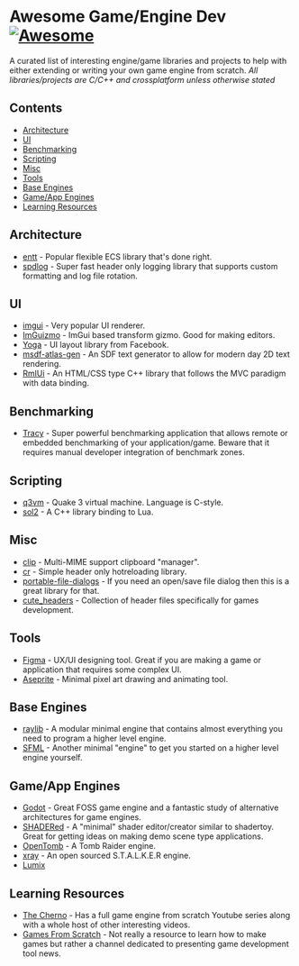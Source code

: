 # Awesome Game/Engine Dev [![Awesome](https://cdn.rawgit.com/sindresorhus/awesome/d7305f38d29fed78fa85652e3a63e154dd8e8829/media/badge.svg)]()
A curated list of interesting engine/game libraries and projects to help with either extending or writing your own game engine from scratch. *All libraries/projects are C/C++ and crossplatform unless otherwise stated*

## Contents
- [Architecture](#architecture)
- [UI](#ui)
- [Benchmarking](#benchmarking)
- [Scripting](#scripting)
- [Misc](#misc)
- [Tools](#tools)
- [Base Engines](#base-engines)
- [Game/App Engines](#gameapp-engines)
- [Learning Resources](#learning-resources)

## Architecture
- [entt](https://github.com/skypjack/entt) - Popular flexible ECS library that's done right.
- [spdlog](https://github.com/gabime/spdlog) - Super fast header only logging library that supports custom formatting and log file rotation.

## UI
- [imgui](https://github.com/ocornut/imgui) - Very popular UI renderer.
- [ImGuizmo](https://github.com/CedricGuillemet/ImGuizmo) - ImGui based transform gizmo. Good for making editors.
- [Yoga](https://yogalayout.com/) - UI layout library from Facebook.
- [msdf-atlas-gen](https://github.com/Chlumsky/msdf-atlas-gen) - An SDF text generator to allow for modern day 2D text rendering.
- [RmlUi](https://github.com/mikke89/RmlUi) - An HTML/CSS type C++ library that follows the MVC paradigm with data binding.

## Benchmarking
- [Tracy](https://github.com/wolfpld/tracy) - Super powerful benchmarking application that allows remote or embedded benchmarking of your application/game. Beware that it requires manual developer integration of benchmark zones.

## Scripting
- [q3vm](https://github.com/jnz/q3vm) - Quake 3 virtual machine. Language is C-style.
- [sol2](https://github.com/ThePhD/sol2) - A C++ library binding to Lua.

## Misc
- [clip](https://github.com/dacap/clip) - Multi-MIME support clipboard "manager".
- [cr](https://github.com/fungos/cr) - Simple header only hotreloading library.
- [portable-file-dialogs](https://github.com/samhocevar/portable-file-dialogs) - If you need an open/save file dialog then this is a great library for that.
- [cute_headers](https://github.com/RandyGaul/cute_headers) - Collection of header files specifically for games development.

## Tools
- [Figma](figma.com) - UX/UI designing tool. Great if you are making a game or application that requires some complex UI.
- [Aseprite](https://www.aseprite.org/) - Minimal pixel art drawing and animating tool.

## Base Engines
- [raylib](https://www.raylib.com/) - A modular minimal engine that contains almost everything you need to program a higher level engine.
- [SFML](https://www.sfml-dev.org/) - Another minimal "engine" to get you started on a higher level engine yourself.

## Game/App Engines
- [Godot](https://github.com/godotengine/godot) - Great FOSS game engine and a fantastic study of alternative architectures for game engines.
- [SHADERed](https://github.com/dfranx/SHADERed) - A "minimal" shader editor/creator similar to shadertoy. Great for getting ideas on making demo scene type applications.
- [OpenTomb](https://github.com/opentomb/OpenTomb) - A Tomb Raider engine.
- [xray](https://github.com/OpenXRay/xray-16) - An open sourced S.T.A.L.K.E.R engine.
- [Lumix](https://github.com/nem0/LumixEngine)

## Learning Resources
- [The Cherno](https://www.youtube.com/user/TheChernoProject) - Has a full game engine from scratch Youtube series along with a whole host of other interesting videos.
- [Games From Scratch](https://www.youtube.com/c/gamefromscratch) - Not really a resource to learn how to make games but rather a channel dedicated to presenting game development tool news.
